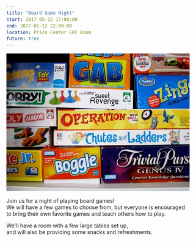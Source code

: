 ```yaml
---
title: "Board Game Night"
start: 2017-05-12 17:00:00
end: 2017-05-12 22:00:00
location: Price Center ERC Room
future: true
---
```

![](/static/sp17/board-games.jpg)

Join us for a night of playing board games!  
We will have a few games to choose from, but everyone is encouraged  
to bring their own favorite games and teach others how to play.  

We'll have a room with a few large tables set up,  
and will also be providing some snacks and refreshments.
